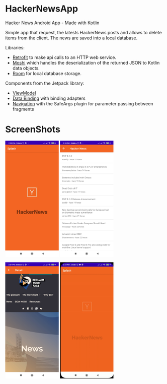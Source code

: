 # HackerNewsApp
Hacker News Android App - Made with Kotlin

 Simple app that request, the latests HackerNews posts and allows to delete items from the client.
 The news are saved into a local database.

Libraries:
* [Retrofit](https://square.github.io/retrofit/) to make api calls to an HTTP web service.
* [Moshi](https://github.com/square/moshi) which handles the deserialization of the returned JSON to Kotlin data objects. 
* [Room](https://developer.android.com/training/data-storage/room) for local database storage.
  
Components from the Jetpack library:
* [ViewModel](https://developer.android.com/topic/libraries/architecture/viewmodel)
* [Data Binding](https://developer.android.com/topic/libraries/data-binding/) with binding adapters
* [Navigation](https://developer.android.com/topic/libraries/architecture/navigation/) with the SafeArgs plugin for parameter passing between fragments


# ScreenShots
<p float="left">
  <img src="https://github.com/fernandoehs/HackerNewsApp/blob/main/app/src/main/1637955170477.jpg" width="170" />
  <img src="https://github.com/fernandoehs/HackerNewsApp/blob/main/app/src/main/1637955170454.jpg" width="170" />
</p>

<p float="left">
   <img src="https://github.com/fernandoehs/HackerNewsApp/blob/main/app/src/main/1637955170430.jpg" width="170" />
     <img src="https://github.com/fernandoehs/HackerNewsApp/blob/main/app/src/main/hn.gif" width="170" />
</p>





